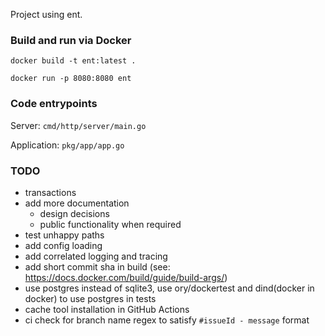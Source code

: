 Project using ent.

### Build and run via Docker

```shell
docker build -t ent:latest .
```


```shell
docker run -p 8080:8080 ent
```

### Code entrypoints

Server: `cmd/http/server/main.go`

Application: `pkg/app/app.go`

### TODO
 
 - transactions
 - add more documentation
   - design decisions
   - public functionality when required
 - test unhappy paths
 - add config loading
 - add correlated logging and tracing
 - add short commit sha in build (see: https://docs.docker.com/build/guide/build-args/)
 - use postgres instead of sqlite3, use ory/dockertest and dind(docker in docker) to use postgres in tests
 - cache tool installation in GitHub Actions
 - ci check for branch name regex to satisfy `#issueId - message` format
